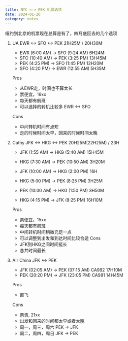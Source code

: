 ```yaml
---
title: NYC <-> PEK 机票选项
date: 2024-01-26
category: notes
---
```


纽约到北京的机票现在总算是有了，四月底回去的几个选项

1. UA EWR <-> SFO <-> PEK  21H25M / 20H30M 
   - EWR (6:00 AM) -> SFO (9:24 AM) 6H24M
   - SFO (10:40 AM) -> PEK (3:25 PM) 13H45M
   - PEK (4:25 PM) -> SFO (1:45 PM)  12H20M
   - SFO (4:20 PM) -> EWR (12:55 AM) 5H35M

   Pros
    - 从EWR走，时间也不算太长
    - 票便宜，16xx
    - 每天都有航班
    - 可以选择的转机比较多 EWR <-> SFO 

   Cons
    - 中间转机时间有点短
    - 走的时候时间太早，回来的时候时间太晚

2.  Cathy JFK <-> HKG <-> PEK 20H25M(22H25M) / 23H
    - JFK (1:55 AM) -> HKG (5:40 AM) 15H45M
    - HKG (7:30 AM) -> PEK (10:50 AM) 3H20M
    - JFK (10:00 AM) -> HKG (2:00 PM) 16H
    - HKG (5:00 PM) -> PEK (8:25 PM) 3H25M

    - PEK (10:00 AM) -> HKG (1:50 PM) 3H50M
    - HKG (4:15 PM) -> JFK (8:25 PM) 16H10M

    Pros
     - 票便宜，15xx
     - 每天都有航班
     - 中间转机时间稍微充足一点
     - 可以调整到出发和到达时间比较合适
    Cons
     - JFK到HKG之间时间挺长
     - 总共时间最长

3. Air China JFK <-> PEK 
     - JFK (02:05 AM) -> PEK (07:15 AM) CA982 17H10M
     - PEK (20:20 PM) -> JFK (23:05 PM) CA981 14H45M

    Pros
     - 直飞
    
    Cons
     - 票贵, 21xx
     - 出发和回来的时间都太早或者太晚
     - 周一，周三，周六 PEK -> JFK
     - 周二，周四，周日 JFK -> PEK